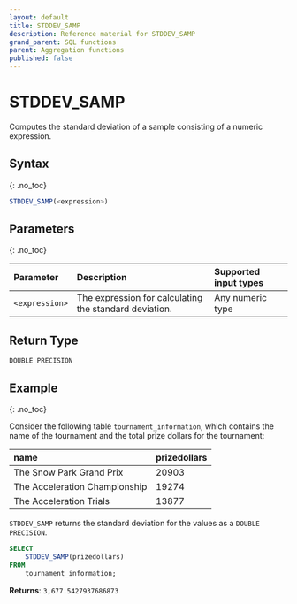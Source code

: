 ```yaml
---
layout: default
title: STDDEV_SAMP
description: Reference material for STDDEV_SAMP
grand_parent: SQL functions
parent: Aggregation functions
published: false
---
```


# STDDEV\_SAMP

Computes the standard deviation of a sample consisting of a numeric expression.

## Syntax
{: .no_toc}

```sql
STDDEV_SAMP(<expression>)
```
## Parameters 
{: .no_toc}

| Parameter | Description               | Supported input types |
| :--------- | :----------------------------------- | :--------|
| `<expression>`  | The expression for calculating the standard deviation. | Any numeric type | 

## Return Type
`DOUBLE PRECISION`

## Example
{: .no_toc}

Consider the following table `tournament_information`, which contains the name of the tournament and the total prize dollars for the tournament: 

| name | prizedollars | 
|:-------| :--------|
| The Snow Park Grand Prix | 20903	| 
| The Acceleration Championship | 19274	|
The Acceleration Trials | 13877 | 


`STDDEV_SAMP` returns the standard deviation for the values as a `DOUBLE PRECISION`.

```sql
SELECT
	STDDEV_SAMP(prizedollars)
FROM
	tournament_information;
```

**Returns**: `3,677.5427937686873`

